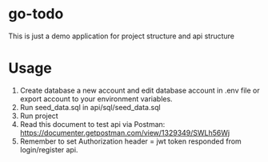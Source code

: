 # go-todo
This is just a demo application for project structure and api structure
# Usage
1. Create database a new account and edit database account in .env file or export account to your environment variables.
2. Run seed_data.sql in api/sql/seed_data.sql
3. Run project
4. Read this document to test api via Postman: https://documenter.getpostman.com/view/1329349/SWLh56Wj
5. Remember to set Authorization header = jwt token responded from login/register api.
